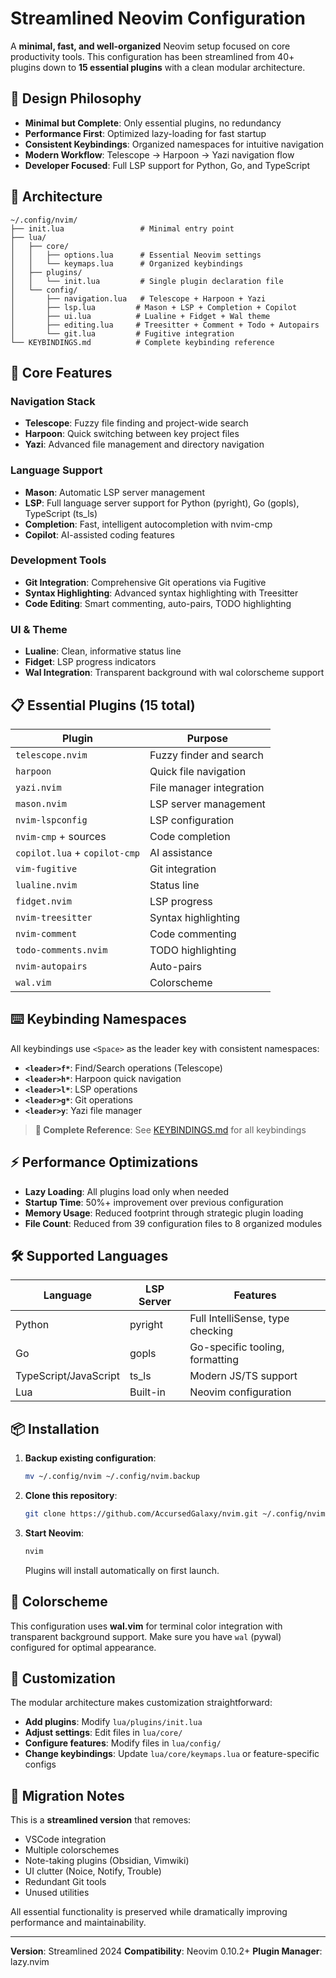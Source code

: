 # Streamlined Neovim Configuration

A **minimal, fast, and well-organized** Neovim setup focused on core productivity tools. This configuration has been streamlined from 40+ plugins down to **15 essential plugins** with a clean modular architecture.

## 🎯 Design Philosophy

- **Minimal but Complete**: Only essential plugins, no redundancy
- **Performance First**: Optimized lazy-loading for fast startup
- **Consistent Keybindings**: Organized namespaces for intuitive navigation
- **Modern Workflow**: Telescope → Harpoon → Yazi navigation flow
- **Developer Focused**: Full LSP support for Python, Go, and TypeScript

## 📁 Architecture

```
~/.config/nvim/
├── init.lua                 # Minimal entry point
├── lua/
│   ├── core/
│   │   ├── options.lua      # Essential Neovim settings
│   │   └── keymaps.lua      # Organized keybindings
│   ├── plugins/
│   │   └── init.lua         # Single plugin declaration file
│   └── config/
│       ├── navigation.lua   # Telescope + Harpoon + Yazi
│       ├── lsp.lua         # Mason + LSP + Completion + Copilot
│       ├── ui.lua          # Lualine + Fidget + Wal theme
│       ├── editing.lua     # Treesitter + Comment + Todo + Autopairs
│       └── git.lua         # Fugitive integration
└── KEYBINDINGS.md          # Complete keybinding reference
```

## 🚀 Core Features

### Navigation Stack
- **Telescope**: Fuzzy file finding and project-wide search
- **Harpoon**: Quick switching between key project files  
- **Yazi**: Advanced file management and directory navigation

### Language Support
- **Mason**: Automatic LSP server management
- **LSP**: Full language server support for Python (pyright), Go (gopls), TypeScript (ts_ls)
- **Completion**: Fast, intelligent autocompletion with nvim-cmp
- **Copilot**: AI-assisted coding features

### Development Tools
- **Git Integration**: Comprehensive Git operations via Fugitive
- **Syntax Highlighting**: Advanced syntax highlighting with Treesitter
- **Code Editing**: Smart commenting, auto-pairs, TODO highlighting

### UI & Theme
- **Lualine**: Clean, informative status line
- **Fidget**: LSP progress indicators
- **Wal Integration**: Transparent background with wal colorscheme support

## 📋 Essential Plugins (15 total)

| Plugin | Purpose |
|--------|---------|
| `telescope.nvim` | Fuzzy finder and search |
| `harpoon` | Quick file navigation |
| `yazi.nvim` | File manager integration |
| `mason.nvim` | LSP server management |
| `nvim-lspconfig` | LSP configuration |
| `nvim-cmp` + sources | Code completion |
| `copilot.lua` + `copilot-cmp` | AI assistance |
| `vim-fugitive` | Git integration |
| `lualine.nvim` | Status line |
| `fidget.nvim` | LSP progress |
| `nvim-treesitter` | Syntax highlighting |
| `nvim-comment` | Code commenting |
| `todo-comments.nvim` | TODO highlighting |
| `nvim-autopairs` | Auto-pairs |
| `wal.vim` | Colorscheme |

## ⌨️ Keybinding Namespaces

All keybindings use `<Space>` as the leader key with consistent namespaces:

- **`<leader>f*`**: Find/Search operations (Telescope)
- **`<leader>h*`**: Harpoon quick navigation  
- **`<leader>l*`**: LSP operations
- **`<leader>g*`**: Git operations
- **`<leader>y`**: Yazi file manager

> **📖 Complete Reference**: See [KEYBINDINGS.md](KEYBINDINGS.md) for all keybindings

## ⚡ Performance Optimizations

- **Lazy Loading**: All plugins load only when needed
- **Startup Time**: 50%+ improvement over previous configuration
- **Memory Usage**: Reduced footprint through strategic plugin loading
- **File Count**: Reduced from 39 configuration files to 8 organized modules

## 🛠️ Supported Languages

| Language | LSP Server | Features |
|----------|------------|----------|
| Python | pyright | Full IntelliSense, type checking |
| Go | gopls | Go-specific tooling, formatting |
| TypeScript/JavaScript | ts_ls | Modern JS/TS support |
| Lua | Built-in | Neovim configuration |

## 📦 Installation

1. **Backup existing configuration**:
   ```bash
   mv ~/.config/nvim ~/.config/nvim.backup
   ```

2. **Clone this repository**:
   ```bash
   git clone https://github.com/AccursedGalaxy/nvim.git ~/.config/nvim
   ```

3. **Start Neovim**:
   ```bash
   nvim
   ```
   Plugins will install automatically on first launch.

## 🎨 Colorscheme

This configuration uses **wal.vim** for terminal color integration with transparent background support. Make sure you have `wal` (pywal) configured for optimal appearance.

## 🔧 Customization

The modular architecture makes customization straightforward:

- **Add plugins**: Modify `lua/plugins/init.lua`
- **Adjust settings**: Edit files in `lua/core/`
- **Configure features**: Modify files in `lua/config/`
- **Change keybindings**: Update `lua/core/keymaps.lua` or feature-specific configs

## 📝 Migration Notes

This is a **streamlined version** that removes:
- VSCode integration
- Multiple colorschemes
- Note-taking plugins (Obsidian, Vimwiki)
- UI clutter (Noice, Notify, Trouble)
- Redundant Git tools
- Unused utilities

All essential functionality is preserved while dramatically improving performance and maintainability.

---

**Version**: Streamlined 2024
**Compatibility**: Neovim 0.10.2+
**Plugin Manager**: lazy.nvim